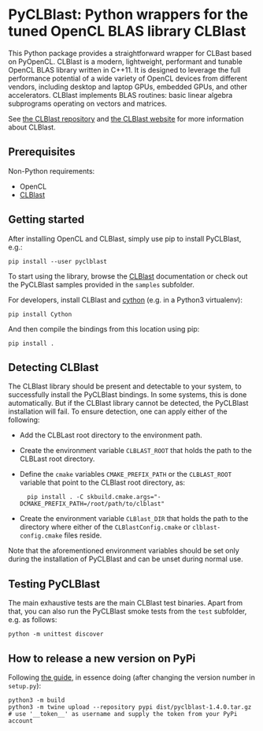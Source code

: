 
PyCLBlast: Python wrappers for the tuned OpenCL BLAS library CLBlast
================

This Python package provides a straightforward wrapper for CLBast based on PyOpenCL. CLBlast is a modern, lightweight, performant and tunable OpenCL BLAS library written in C++11. It is designed to leverage the full performance potential of a wide variety of OpenCL devices from different vendors, including desktop and laptop GPUs, embedded GPUs, and other accelerators. CLBlast implements BLAS routines: basic linear algebra subprograms operating on vectors and matrices.

See [the CLBlast repository](https://github.com/CNugteren/CLBlast) and [the CLBlast website](https://cnugteren.github.io/clblast) for more information about CLBlast.


Prerequisites
-------------

Non-Python requirements:

* OpenCL
* [CLBlast](https://github.com/CNugteren/CLBlast)


Getting started
-------------

After installing OpenCL and CLBlast, simply use pip to install PyCLBlast, e.g.:

    pip install --user pyclblast

To start using the library, browse the [CLBlast](https://github.com/CNugteren/CLBlast) documentation or check out the PyCLBlast samples provided in the `samples` subfolder.

For developers, install CLBlast and [cython](https://cython.org/) (e.g. in a Python3 virtualenv):

    pip install Cython

And then compile the bindings from this location using pip:

    pip install .


Detecting CLBlast
-------------

The CLBlast library should be present and detectable to your system, to successfully install the PyCLBlast bindings. In some systems, this is done automatically. But if the CLBlast library cannot be detected, the PyCLBlast installation will fail. To ensure detection, one can apply either of the following:

* Add the CLBLast root directory to the environment path.
* Create the environment variable `CLBLAST_ROOT` that holds the path to the CLBLast root directory.
* Define the `cmake` variables `CMAKE_PREFIX_PATH` or the `CLBLAST_ROOT` variable that point to the CLBlast root directory, as: 

        pip install . -C skbuild.cmake.args="-DCMAKE_PREFIX_PATH=/root/path/to/clblast"

* Create the environment variable `CLBlast_DIR` that holds the path to the directory where either of the `CLBlastConfig.cmake` or `clblast-config.cmake` files reside.

Note that the aforementioned environment variables should be set only during the installation of PyCLBlast and can be unset during normal use.


Testing PyCLBlast
-------------

The main exhaustive tests are the main CLBlast test binaries. Apart from that, you can also run the PyCLBlast smoke tests from the `test` subfolder, e.g. as follows:

    python -m unittest discover


How to release a new version on PyPi
-------------

Following [the guide](https://packaging.python.org/tutorials/packaging-projects/), in essence doing (after changing the version number in `setup.py`):

    python3 -m build
    python3 -m twine upload --repository pypi dist/pyclblast-1.4.0.tar.gz
    # use '__token__' as username and supply the token from your PyPi account
